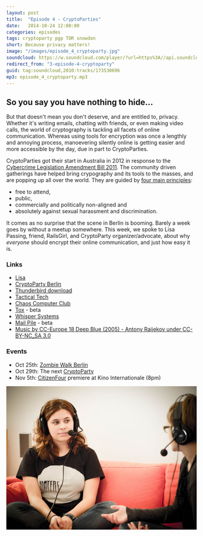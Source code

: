 ```yaml
---
layout: post
title:  "Episode 4 - CryptoParties"
date:   2014-10-24 12:00:00
categories: episodes
tags: cryptoparty pgp TOR snowdon
short: Because privacy matters!
image: "/images/episode_4_cryptoparty.jpg"
soundcloud: https://w.soundcloud.com/player/?url=https%3A//api.soundcloud.com/tracks/173530696%3Fsecret_token%3Ds-Da3hY&amp;color=ff5500&amp;auto_play=false&amp;hide_related=false&amp;show_comments=true&amp;show_user=true&amp;show_reposts=false
redirect_from: "3-episode-4-cryptoparty"
guid: tag:soundcloud,2010:tracks/173530696
mp3: episode_4_cryptoparty.mp3
---
```


## So you say you have nothing to hide...

But that doesn't mean you don't deserve, and are entitled to, privacy. Whether it's writing emails, chatting with friends, or even making video calls, the world of cryptography is tackling all facets of online communication. Whereas using tools for encryption was once a lengthly and annoying process, manoevering silently online is getting easier and more accessible by the day, due in part to CryptoParties.

CryptoParties got their start in Australia in 2012 in response to the [Cybercrime Legislation Amendment Bill 2011](http://en.wikipedia.org/wiki/CryptoParty). The community driven gatherings have helped bring crypography and its tools to the masses, and are popping up all over the world. They are guided by [four main principles](http://www.cryptoparty.in/guiding_principles):

* free to attend,
* public,
* commercially and politically non-aligned and
* absolutely against sexual harassment and discrimination.

It comes as no surprise that the scene in Berlin is booming. Barely a week goes by without a meetup somewhere. This week, we spoke to Lisa Passing, friend, RailsGirl, and CryptoParty organizer/advocate, about why _everyone_ should encrypt their online communication, and just how easy it is.

### Links
* [Lisa](http://lislis.de/)
* [CryptoParty Berlin](http://www.cryptoparty.in/berlin)
* [Thunderbird download](https://www.mozilla.org/en-US/thunderbird/)
* [Tactical Tech](https://tacticaltech.org/)
* [Chaos Computer Club](http://www.ccc.de/en/)
* [Tox](https://tox.im/) - beta
* [Whisper Systems](https://whispersystems.org/)
* [Mail Pile](https://www.mailpile.is/) - beta
* [Music by CC-Europe 18 Deep Blue (2005) - Antony Raijekov under CC-BY-NC_SA 3.0](https://soundcloud.com/cc-europe/18-deep-blue-2005-antony)

### Events
* Oct 25th: [Zombie Walk Berlin](https://www.facebook.com/events/349924111835851/)
* Oct 29th: The next [CryptoParty](http://www.cryptoparty.in/berlin)
* Nov 5th: [CitizenFour](https://citizenfourfilm.com/) premiere at Kino Internationale (8pm)

![Lisa](/images/episode_4_cryptoparty.jpg)
